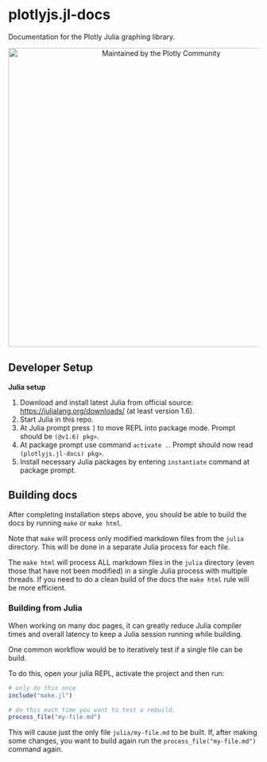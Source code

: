# plotlyjs.jl-docs

Documentation for the Plotly Julia graphing library.

<div align="center">
  <a href="https://dash.plotly.com/project-maintenance">
    <img src="https://dash.plotly.com/assets/images/maintained-by-community.png" width="600px" alt="Maintained by the Plotly Community">
  </a>
</div>

## Developer Setup

**Julia setup**

1. Download and install latest Julia from official source: https://julialang.org/downloads/ (at least version 1.6).
2. Start Julia in this repo.
3. At Julia prompt press `]` to move REPL into package mode.
   Prompt should be `(@v1.6) pkg>`.
4. At package prompt use command `activate .`.
   Prompt should now read `(plotlyjs.jl-docs) pkg>`.
5. Install necessary Julia packages by entering `instantiate` command at package prompt.

## Building docs

After completing installation steps above, you should be able to build the docs by running `make` or `make html`.

Note that `make` will process only modified markdown files from the `julia` directory.
This will be done in a separate Julia process for each file.

The `make html` will process ALL markdown files in the `julia` directory (even those that have not been modified) in a single Julia process with multiple threads.
If you need to do a clean build of the docs the `make html` rule will be more efficient.

### Building from Julia

When working on many doc pages, it can greatly reduce Julia compiler times and overall latency to keep a Julia session running while building.

One common workflow would be to iteratively test if a single file can be build.

To do this, open your julia REPL, activate the project and then run:

```julia
# only do this once
include("make.jl")

# do this each time you want to test a rebuild.
process_file("my-file.md")
```

This will cause just the only file `julia/my-file.md` to be built.
If, after making some changes, you want to build again run the `process_file("my-file.md")` command again.
